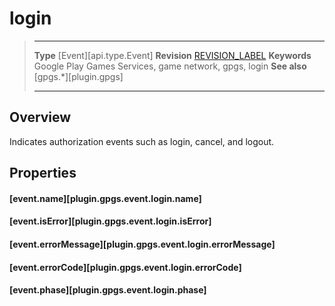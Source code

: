 # login

> --------------------- ------------------------------------------------------------------------------------------
> __Type__              [Event][api.type.Event]
> __Revision__          [REVISION_LABEL](REVISION_URL)
> __Keywords__          Google Play Games Services, game network, gpgs, login
> __See also__          [gpgs.*][plugin.gpgs]
> --------------------- ------------------------------------------------------------------------------------------

## Overview

Indicates authorization events such as login, cancel, and logout.

## Properties

#### [event.name][plugin.gpgs.event.login.name]

#### [event.isError][plugin.gpgs.event.login.isError]

#### [event.errorMessage][plugin.gpgs.event.login.errorMessage]

#### [event.errorCode][plugin.gpgs.event.login.errorCode]

#### [event.phase][plugin.gpgs.event.login.phase]